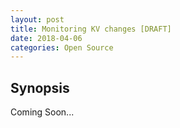 ```yaml
---
layout: post
title: Monitoring KV changes [DRAFT]
date: 2018-04-06
categories: Open Source
---
```


## Synopsis
Coming Soon...

<div class="divider"></div>
